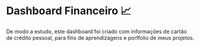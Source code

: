 # Dashboard Financeiro 📈

De modo a estudo, este dashboard foi criado com informações de cartão de crédito pessoal, para fins de aprendizagens e portfolio de meus projetos.
